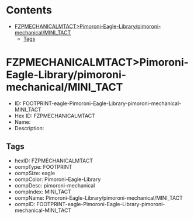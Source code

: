 



Contents
========

* [FZPMECHANICALMTACT>Pimoroni-Eagle-Library/pimoroni-mechanical/MINI_TACT](#fzpmechanicalmtactpimoroni-eagle-librarypimoroni-mechanicalmini_tact)
	* [Tags](#tags)

# FZPMECHANICALMTACT>Pimoroni-Eagle-Library/pimoroni-mechanical/MINI_TACT

- ID: FOOTPRINT-eagle-Pimoroni-Eagle-Library-pimoroni-mechanical-MINI_TACT
- Hex ID: FZPMECHANICALMTACT
- Name: 
- Description: 

## Tags

- hexID: FZPMECHANICALMTACT
- oompType: FOOTPRINT
- oompSize: eagle
- oompColor: Pimoroni-Eagle-Library
- oompDesc: pimoroni-mechanical
- oompIndex: MINI_TACT
- oompName: Pimoroni-Eagle-Library/pimoroni-mechanical/MINI_TACT
- oompID: FOOTPRINT-eagle-Pimoroni-Eagle-Library-pimoroni-mechanical-MINI_TACT
